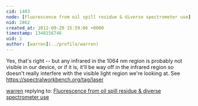 ```yaml
---
cid: 1403
node: [Fluorescence from oil spill residue & diverse spectrometer use](../notes/warren/7-18-2012/fluorescence-oil-spill-residue-diverse-spectrometer-use)
nid: 2862
created_at: 2012-09-20 15:59:06 +0000
timestamp: 1348156746
uid: 1
author: [warren](../profile/warren)
---
```


Yes, that's right -- but any infrared in the 1064 nm region is probably not visible in our device, or if it is, it'll be way off in the infrared region so doesn't really interfere with the visible light region we're looking at. See https://spectralworkbench.org/tag/laser

[warren](../profile/warren) replying to: [Fluorescence from oil spill residue & diverse spectrometer use](../notes/warren/7-18-2012/fluorescence-oil-spill-residue-diverse-spectrometer-use)

